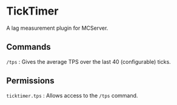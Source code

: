 TickTimer
=========

A lag measurement plugin for MCServer.

Commands
--------

`/tps` : Gives the average TPS over the last 40 (configurable) ticks.

Permissions
-----------

`ticktimer.tps` : Allows access to the `/tps` command.
